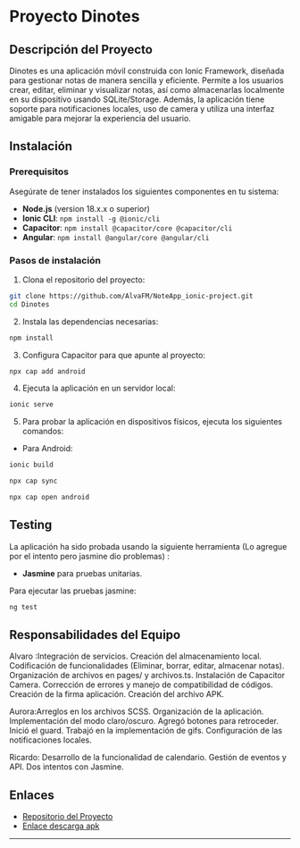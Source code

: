 
# Proyecto Dinotes

## Descripción del Proyecto
Dinotes es una aplicación móvil construida con Ionic Framework, diseñada para gestionar
notas de manera sencilla y eficiente. Permite a los usuarios crear, editar, eliminar y
visualizar notas, así como almacenarlas localmente en su dispositivo usando SQLite/Storage.
 Además, la aplicación tiene soporte para notificaciones locales, uso de camera y utiliza una interfaz amigable para mejorar la experiencia del usuario.

## Instalación

### Prerequisitos
Asegúrate de tener instalados los siguientes componentes en tu sistema:

- **Node.js** (version 18.x.x o superior)
- **Ionic CLI**: `npm install -g @ionic/cli`
- **Capacitor**: `npm install @capacitor/core @capacitor/cli`
- **Angular**: `npm install @angular/core @angular/cli`

### Pasos de instalación
1. Clona el repositorio del proyecto:

```bash
git clone https://github.com/AlvaFM/NoteApp_ionic-project.git
cd Dinotes
```

2. Instala las dependencias necesarias:

```bash
npm install
```

3. Configura Capacitor para que apunte al proyecto:

```bash
npx cap add android
```

4. Ejecuta la aplicación en un servidor local:

```bash
ionic serve
```

5. Para probar la aplicación en dispositivos físicos, ejecuta los siguientes comandos:

- Para Android:
```bash
ionic build
```
```bash
npx cap sync 
```
```bash
npx cap open android
```



## Testing

La aplicación ha sido probada usando la siguiente herramienta (Lo agregue por el intento pero jasmine dio problemas) :

- **Jasmine** para pruebas unitarias.


Para ejecutar las pruebas jasmine:

```bash
ng test
```


## Responsabilidades del Equipo

Alvaro :Integración de servicios.
	Creación del almacenamiento local.
	Codificación de funcionalidades (Eliminar, borrar, editar, almacenar notas).
	Organización de archivos en pages/ y archivos.ts.
	Instalación de Capacitor Camera.
	Corrección de errores y manejo de compatibilidad de códigos.
	Creación de la firma aplicación.
	Creación del archivo APK.
	

Aurora:Arreglos en los archivos SCSS.
	Organización de la aplicación.
	Implementación del modo claro/oscuro.
	Agregó botones para retroceder.
	Inició el guard.
	Trabajó en la implementación de gifs.
	Configuración de las notificaciones locales.




Ricardo: Desarrollo de la funcionalidad de calendario.
	Gestión de eventos y API.
	Dos intentos con Jasmine. 



## Enlaces

- [Repositorio del Proyecto](https://github.com/AlvaFM/NoteApp_ionic-project.git)
- [Enlace descarga apk](https://sourceforge.net/projects/dinotesoficial/ )


---

